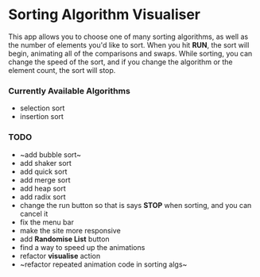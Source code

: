 # Sorting Algorithm Visualiser

This app allows you to choose one of many sorting algorithms, as well as the number of elements you'd like to sort. When you hit **RUN**, the sort will begin, animating all of the comparisons and swaps. While sorting, you can change the speed of the sort, and if you change the algorithm or the element count, the sort will stop.

### Currently Available Algorithms

- selection sort
- insertion sort

### TODO

- ~add bubble sort~
- add shaker sort
- add quick sort
- add merge sort
- add heap sort
- add radix sort
- change the run button so that is says **STOP** when sorting, and you can cancel it
- fix the menu bar
- make the site more responsive
- add **Randomise List** button
- find a way to speed up the animations
- refactor **visualise** action
- ~refactor repeated animation code in sorting algs~
